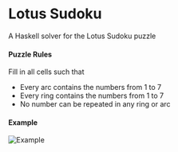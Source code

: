 # Lotus Sudoku
A Haskell solver for the Lotus Sudoku puzzle

#### Puzzle Rules
Fill in all cells such that 
* Every arc contains the numbers from 1 to 7
* Every ring contains the numbers from 1 to 7
* No number can be repeated in any ring or arc

#### Example 

![Example](ExampleJPG.JPG)
